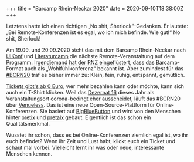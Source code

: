 +++
title = "Barcamp Rhein-Neckar 2020"
date = 2020-09-10T18:38:00Z
+++

Letztens hatte ich einen richtigen „No shit, Sherlock“-Gedanken. Er lautete: „Bei Remote-Konferenzen ist es egal, wo ich mich befinde. Wie gut!“ No shit, Sherlock!

Am 19.09. und 20.09.2020 steht das mit dem Barcamp Rhein-Neckar nach [UIKonf](https://uikonf.com) und [Literaturcamp](https://literaturcamp-heidelberg.de) die nächste Remote-Veranstaltung auf dem Programm. [Irgendjemand hat der RNZ eingeflüstert](https://www.rnz.de/nachrichten/heidelberg_artikel,-heidelberg-fuenftes-barcamp-rhein-neckar-findet-digital-statt-_arid,546156.html), dass das Barcamp-Format auch als „Wohlfühlkonferenz“ bekannt ist. Aber zumindest für das [#BCRN20](https://twitter.com/search?q=%23bcrn20&src=typed_query&f=live) traf es bisher immer zu: Klein, fein, ruhig, entspannt, gemütlich.

[Tickets gibt's ab 0 Euro](https://pretix.eu/bcrn/2020/), wer mehr bezahlen kann oder möchte, kann sich auch ein T-Shirt klicken. Weil das [Dezernat 16](https://dezernat16.de/) dieses Jahr als Veranstaltungsort corona-bedingt eher ausscheidet, läuft das #BCRN20 über [Venueless](https://venueless.org). Das ist eine neue Open-Source-Plattform für Online-Konferenzen. Sie basiert auf [BigBlueButton](https://bigbluebutton.org) und wird von den Menschen hinter [pretix](https://pretix.eu/about/de/) und [pretalx](https://pretalx.com/p/about/) gebaut. Eigentlich ist das schon ein Qualitätsmerkmal.

Wusstet ihr schon, dass es bei Online-Konferenzen ziemlich egal ist, wo ihr euch befindet? Wenn ihr Zeit und Lust habt, klickt euch ein Ticket und schaut mal vorbei. Vielleicht lernt ihr was oder neue, interessante Menschen kennen.